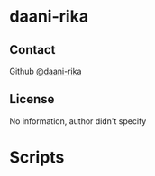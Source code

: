# daani-rika

## Contact
Github [@daani-rika](https://github.com/daani-rika)

## License
No information, author didn't specify

# Scripts

<PageFilter filterKey="author" filterValue="daani-rika" />